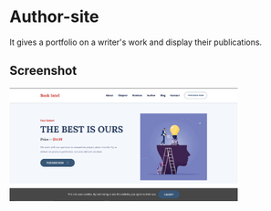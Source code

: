# Author-site
It gives a portfolio on a writer's work and display their publications.


## Screenshot

<p float="center">
    <img src="https://github.com/Clavius4/Author-site/blob/master/assets/images/b1.png" width="400">
</p>


